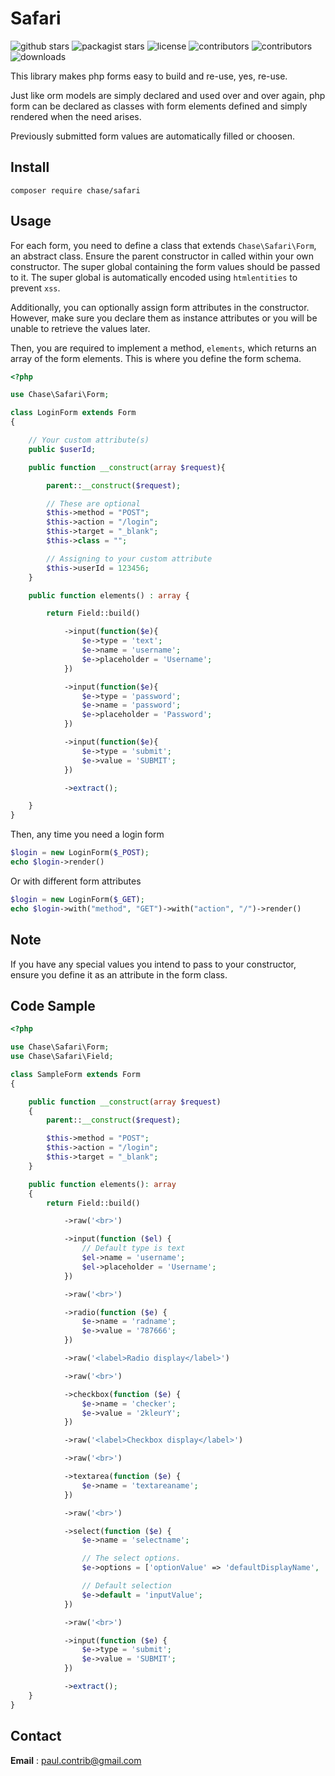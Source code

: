 # Safari
![github stars](https://img.shields.io/github/stars/phrenotype/safari?style=social)
![packagist stars](https://img.shields.io/packagist/stars/chase/safari)
![license](https://img.shields.io/github/license/phrenotype/safari)
![contributors](https://img.shields.io/github/contributors/phrenotype/safari)
![contributors](https://img.shields.io/github/languages/code-size/phrenotype/safari)
![downloads](https://img.shields.io/packagist/dm/chase/safari)

This library makes php forms easy to build and re-use, yes, re-use.

Just like orm models are simply declared and used over and over again, php form can be declared as classes with form elements defined and simply rendered when the need arises.

Previously submitted form values are automatically filled or choosen.

## Install
`composer require chase/safari`

## Usage

For each form, you need to define a class that extends `Chase\Safari\Form`, an abstract class. Ensure the parent constructor in called within your own constructor. The super global containing the form values should be passed to it. The super global is automatically encoded using `htmlentities` to prevent `xss`.

Additionally, you can optionally assign form attributes in the constructor. However, make sure you declare them as instance attributes or you will be unable to retrieve the values later.

Then, you are required to implement a method, `elements`, which returns an array of the form elements. This is where you define the form schema.

```php
<?php

use Chase\Safari\Form;

class LoginForm extends Form
{

    // Your custom attribute(s)
    public $userId;

    public function __construct(array $request){

        parent::__construct($request);

        // These are optional
        $this->method = "POST";
        $this->action = "/login";
        $this->target = "_blank";
        $this->class = "";

        // Assigning to your custom attribute
        $this->userId = 123456;
    }

    public function elements() : array {

        return Field::build()

            ->input(function($e){
                $e->type = 'text';
                $e->name = 'username';
                $e->placeholder = 'Username';
            })

            ->input(function($e){
                $e->type = 'password';
                $e->name = 'password';
                $e->placeholder = 'Password';
            })

            ->input(function($e){
                $e->type = 'submit';
                $e->value = 'SUBMIT';
            })

            ->extract();

    }
}

```

Then, any time you need a login form

```php
$login = new LoginForm($_POST);
echo $login->render()
```

Or with different form attributes

```php
$login = new LoginForm($_GET);
echo $login->with("method", "GET")->with("action", "/")->render()
```

## Note
If you have any special values you intend to pass to your constructor, ensure you define it as an attribute in the form class.

## Code Sample
```php
<?php

use Chase\Safari\Form;
use Chase\Safari\Field;

class SampleForm extends Form
{

    public function __construct(array $request)
    {
        parent::__construct($request);

        $this->method = "POST";
        $this->action = "/login";
        $this->target = "_blank";
    }

    public function elements(): array
    {
        return Field::build()

            ->raw('<br>')

            ->input(function ($el) {
                // Default type is text
                $el->name = 'username';
                $el->placeholder = 'Username';
            })

            ->raw('<br>')

            ->radio(function ($e) {
                $e->name = 'radname';
                $e->value = '787666';
            })

            ->raw('<label>Radio display</label>')

            ->raw('<br>')

            ->checkbox(function ($e) {
                $e->name = 'checker';
                $e->value = '2kleurY';
            })

            ->raw('<label>Checkbox display</label>')

            ->raw('<br>')

            ->textarea(function ($e) {
                $e->name = 'textareaname';
            })

            ->raw('<br>')

            ->select(function ($e) {
                $e->name = 'selectname';

                // The select options.
                $e->options = ['optionValue' => 'defaultDisplayName', 'anotherOptionValue' => 'anotherDisplayName'];

                // Default selection
                $e->default = 'inputValue';
            })

            ->raw('<br>')

            ->input(function ($e) {
                $e->type = 'submit';
                $e->value = 'SUBMIT';
            })

            ->extract();
    }
}
```


## Contact
**Email** : paul.contrib@gmail.com

